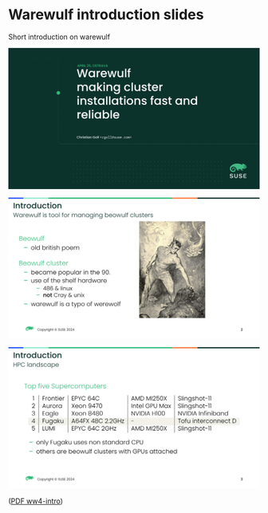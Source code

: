 # Warewulf introduction slides

Short introduction on warewulf

![Screenshot](build/images/ww4-intro-1.png)

![Screenshot](build/images/ww4-intro-2.png)

![Screenshot](build/images/ww4-intro-3.png)

([PDF ww4-intro](build/ww4-intro.pdf))
